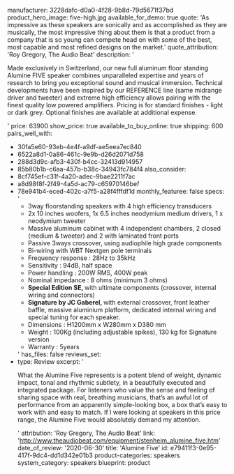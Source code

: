manufacturer: 3228dafc-d0a0-4f28-9b8d-79d5671f37bd
product_hero_image: five-high.jpg
available_for_demo: true
quote: 'As impressive as these speakers are sonically and as accomplished as they are musically, the most impressive thing about them is that a product from a company that is so young can compete head on with some of the best, most capable and most refined designs on the market.'
quote_attribution: 'Roy Gregory, The Audio Beat'
description: '<p>Made exclusively in Switzerland, our new full aluminum floor standing Alumine FIVE speaker combines unparalleled expertise and years of research to bring you exceptional sound and musical immersion. Technical developments have been inspired by our REFERENCE line (same midrange driver and tweeter) and extreme high efficiency allows pairing with the finest quality low powered amplifiers. Pricing is for standard finishes - light or dark grey. Optional finishes are available at additional expense.&nbsp;</p>'
price: 63900
show_price: true
available_to_buy_online: true
shipping: 600
pairs_well_with:
  - 30fa5e60-93eb-4e4f-a9df-ae5eea7ec840
  - 6522a8d1-0a86-461c-9e9b-d26d2071d758
  - 288d3d9c-afb3-430f-b4cc-32413d914957
  - 85b80b1b-c6aa-457b-b38c-34943fc784f4
also_consider:
  - 8cf745ef-c31f-4a20-adec-9bae2211f7ac
  - a8d98f8f-2f49-4a5d-ac79-c65970146bef
  - 78e941b4-eced-402c-a7f5-a28f4fffdf1d
monthly_featuree: false
specs: '<ul><li>3way floorstanding speakers with 4 high efficiency transducers</li><li>2x 10 inches woofers, 1x 6.5 inches neodymium medium drivers, 1 x neodymium tweeter</li><li>Massive aluminum cabinet with 4 independent chambers, 2 closed (medium &amp; tweeter) and 2 with laminated front ports</li><li>Passive 3ways crossover, using audiophile high grade components</li><li>Bi-wiring with WBT Nextgen pole terminals</li><li>Frequency response : 28Hz to 35kHz</li><li>Sensitivity : 94dB, half space</li><li>Power handling : 200W RMS, 400W peak</li><li>Nominal impedance : 8 ohms (minimum 3 ohms)</li><li><strong>Special Edition SE, </strong>with ultimate components (crossover, internal wiring and connectors)</li><li><strong>Signature by JC Gaberel, </strong>with external crossover, front leather baffle, massive aluminium platform, dedicated internal wiring and special tuning for each speaker.</li><li>Dimensions : H1200mm x W280mm x D380 mm</li><li>Weight : 100Kg (including adjustable spikes), 130 kg for Signature version</li><li>Warranty : 5years</li></ul>'
has_files: false
reviews_set:
  -
    type: Review
    excerpt: '<p>What the Alumine Five represents is a potent blend of weight, dynamic impact, tonal and rhythmic subtlety, in a beautifully executed and integrated package. For listeners who value the sense and feeling of sharing space with real, breathing musicians, that’s an awful lot of performance from an apparently simple-looking box, a box that’s easy to work with and easy to match. If I were looking at speakers in this price range, the Alumine Five would absolutely demand my attention.</p>'
    attribution: 'Roy Gregory, The Audio Beat'
    link: 'http://www.theaudiobeat.com/equipment/stenheim_alumine_five.htm'
    date_of_review: '2020-06-30'
title: 'Alumine Five'
id: e79411f3-0e95-417f-9dc4-dd1d342e01b3
product-categories: speakers
system_category: speakers
blueprint: product
